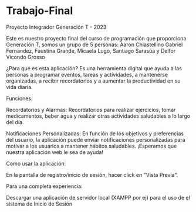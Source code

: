 # Trabajo-Final
Proyecto Integrador Generación T - 2023

Este es nuestro proyecto final del curso de programación que proporciona Generación T, somos un grupo de 5 personas: Aaron Chiastellino Gabriel Fernandez, Faustina Grande, Micaela Lugo, Santiago Sarasúa y Delfor Vicondo Grosso

¿Para qué es esta aplicación?
Es una herramienta digital que ayuda a las personas a programar eventos, tareas y actividades, a mantenerse organizadas, a recibir recordatorios y a aumentar la productividad en su vida diaria.

Funciones:

Recordatorios y Alarmas:
Recordatorios para realizar ejercicios, tomar medicamentos, beber agua y realizar otras actividades saludables a lo largo del día.

Notificaciones Personalizadas:
En función de los objetivos y preferencias del usuario, la aplicación puede enviar notificaciones personalizadas para motivar a los usuarios a mantener hábitos saludables.
¡Esperamos que nuestra aplicación web le sea de ayuda!

Como usar la aplicación:

En la pantalla de registro/inicio de sesión, hacer click en "Vista Previa".

Para una completa experiencia:

Descargar una aplicación de servidor local (XAMPP por ej) para el uso de el sistema de Inicio de Sesión

